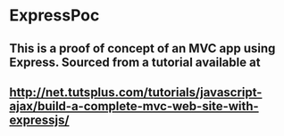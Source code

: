 ExpressPoc
==========

## This is a proof of concept of an MVC app using Express. Sourced from a tutorial available at
## http://net.tutsplus.com/tutorials/javascript-ajax/build-a-complete-mvc-web-site-with-expressjs/
